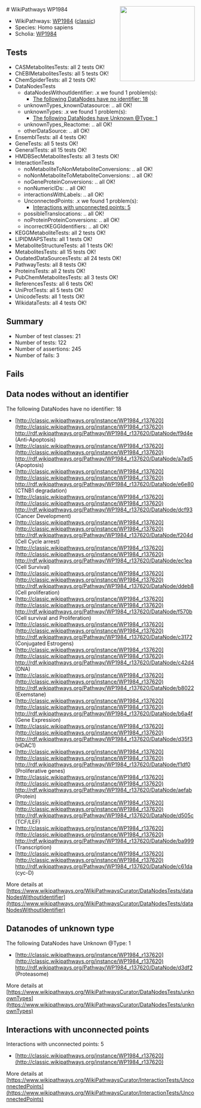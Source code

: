 <img style="float: right; width: 200px" src="https://upload.wikimedia.org/wikipedia/commons/thumb/8/83/Wplogo_with_text_500.png/640px-Wplogo_with_text_500.png" />
# WikiPathways WP1984

* WikiPathways: [WP1984](https://wikipathways.org/pathways/WP1984) ([classic](https://classic.wikipathways.org/instance/WP1984))
* Species: Homo sapiens
* Scholia: [WP1984](https://scholia.toolforge.org/wikipathways/WP1984)
## Tests
* CASMetabolitesTests: all 2 tests OK!
* ChEBIMetabolitesTests: all 5 tests OK!
* ChemSpiderTests: all 2 tests OK!
* DataNodesTests
    * dataNodesWithoutIdentifier: .x we found 1 problem(s):
        * [The following DataNodes have no identifier: 18](#8792c498)
    * unknownTypes_knownDatasource: .. all OK!
    * unknownTypes: .x we found 1 problem(s):
        * [The following DataNodes have Unknown @Type: 1](#839973df)
    * unknownTypes_Reactome: .. all OK!
    * otherDataSource: .. all OK!
* EnsemblTests: all 4 tests OK!
* GeneTests: all 5 tests OK!
* GeneralTests: all 15 tests OK!
* HMDBSecMetabolitesTests: all 3 tests OK!
* InteractionTests
    * noMetaboliteToNonMetaboliteConversions: .. all OK!
    * noNonMetaboliteToMetaboliteConversions: .. all OK!
    * noGeneProteinConversions: .. all OK!
    * nonNumericIDs: .. all OK!
    * interactionsWithLabels: .. all OK!
    * UnconnectedPoints: .x we found 1 problem(s):
        * [Interactions with unconnected points: 5](#35a61add)
    * possibleTranslocations: .. all OK!
    * noProteinProteinConversions: .. all OK!
    * incorrectKEGGIdentifiers: .. all OK!
* KEGGMetaboliteTests: all 2 tests OK!
* LIPIDMAPSTests: all 1 tests OK!
* MetaboliteStructureTests: all 1 tests OK!
* MetabolitesTests: all 15 tests OK!
* OudatedDataSourcesTests: all 24 tests OK!
* PathwayTests: all 8 tests OK!
* ProteinsTests: all 2 tests OK!
* PubChemMetabolitesTests: all 3 tests OK!
* ReferencesTests: all 6 tests OK!
* UniProtTests: all 5 tests OK!
* UnicodeTests: all 1 tests OK!
* WikidataTests: all 4 tests OK!


## Summary

* Number of test classes: 21
* Number of tests: 122
* Number of assertions: 245
* Number of fails: 3

## Fails

<a name="8792c498" />

## Data nodes without an identifier

The following DataNodes have no identifier: 18

* [http://classic.wikipathways.org/instance/WP1984_r137620](http://classic.wikipathways.org/instance/WP1984_r137620) http://rdf.wikipathways.org/Pathway/WP1984_r137620/DataNode/f9d4e (Anti-Apoptosis)
* [http://classic.wikipathways.org/instance/WP1984_r137620](http://classic.wikipathways.org/instance/WP1984_r137620) http://rdf.wikipathways.org/Pathway/WP1984_r137620/DataNode/a7ad5 (Apoptosis)
* [http://classic.wikipathways.org/instance/WP1984_r137620](http://classic.wikipathways.org/instance/WP1984_r137620) http://rdf.wikipathways.org/Pathway/WP1984_r137620/DataNode/e6e80 (CTNB1 degradation)
* [http://classic.wikipathways.org/instance/WP1984_r137620](http://classic.wikipathways.org/instance/WP1984_r137620) http://rdf.wikipathways.org/Pathway/WP1984_r137620/DataNode/dcf93 (Cancer Development)
* [http://classic.wikipathways.org/instance/WP1984_r137620](http://classic.wikipathways.org/instance/WP1984_r137620) http://rdf.wikipathways.org/Pathway/WP1984_r137620/DataNode/f204d (Cell Cycle arrest)
* [http://classic.wikipathways.org/instance/WP1984_r137620](http://classic.wikipathways.org/instance/WP1984_r137620) http://rdf.wikipathways.org/Pathway/WP1984_r137620/DataNode/ec1ea (Cell Survival)
* [http://classic.wikipathways.org/instance/WP1984_r137620](http://classic.wikipathways.org/instance/WP1984_r137620) http://rdf.wikipathways.org/Pathway/WP1984_r137620/DataNode/ddeb8 (Cell proliferation)
* [http://classic.wikipathways.org/instance/WP1984_r137620](http://classic.wikipathways.org/instance/WP1984_r137620) http://rdf.wikipathways.org/Pathway/WP1984_r137620/DataNode/f570b (Cell survival and Proliferation)
* [http://classic.wikipathways.org/instance/WP1984_r137620](http://classic.wikipathways.org/instance/WP1984_r137620) http://rdf.wikipathways.org/Pathway/WP1984_r137620/DataNode/c3172 (Conjugated Estrogens)
* [http://classic.wikipathways.org/instance/WP1984_r137620](http://classic.wikipathways.org/instance/WP1984_r137620) http://rdf.wikipathways.org/Pathway/WP1984_r137620/DataNode/c42d4 (DNA)
* [http://classic.wikipathways.org/instance/WP1984_r137620](http://classic.wikipathways.org/instance/WP1984_r137620) http://rdf.wikipathways.org/Pathway/WP1984_r137620/DataNode/b8022 (Exemstane)
* [http://classic.wikipathways.org/instance/WP1984_r137620](http://classic.wikipathways.org/instance/WP1984_r137620) http://rdf.wikipathways.org/Pathway/WP1984_r137620/DataNode/b6a4f (Gene Expression)
* [http://classic.wikipathways.org/instance/WP1984_r137620](http://classic.wikipathways.org/instance/WP1984_r137620) http://rdf.wikipathways.org/Pathway/WP1984_r137620/DataNode/d35f3 (HDAC1)
* [http://classic.wikipathways.org/instance/WP1984_r137620](http://classic.wikipathways.org/instance/WP1984_r137620) http://rdf.wikipathways.org/Pathway/WP1984_r137620/DataNode/f1df0 (Proliferative genes)
* [http://classic.wikipathways.org/instance/WP1984_r137620](http://classic.wikipathways.org/instance/WP1984_r137620) http://rdf.wikipathways.org/Pathway/WP1984_r137620/DataNode/aefab (Protein)
* [http://classic.wikipathways.org/instance/WP1984_r137620](http://classic.wikipathways.org/instance/WP1984_r137620) http://rdf.wikipathways.org/Pathway/WP1984_r137620/DataNode/d505c (TCF/LEF)
* [http://classic.wikipathways.org/instance/WP1984_r137620](http://classic.wikipathways.org/instance/WP1984_r137620) http://rdf.wikipathways.org/Pathway/WP1984_r137620/DataNode/ba999 (Transcription)
* [http://classic.wikipathways.org/instance/WP1984_r137620](http://classic.wikipathways.org/instance/WP1984_r137620) http://rdf.wikipathways.org/Pathway/WP1984_r137620/DataNode/c61da (cyc-D)


More details at [https://www.wikipathways.org/WikiPathwaysCurator/DataNodesTests/dataNodesWithoutIdentifier](https://www.wikipathways.org/WikiPathwaysCurator/DataNodesTests/dataNodesWithoutIdentifier)

<a name="839973df" />

## Datanodes of unknown type

The following DataNodes have Unknown @Type: 1

* [http://classic.wikipathways.org/instance/WP1984_r137620](http://classic.wikipathways.org/instance/WP1984_r137620) http://rdf.wikipathways.org/Pathway/WP1984_r137620/DataNode/d3df2 (Proteasome)


More details at [https://www.wikipathways.org/WikiPathwaysCurator/DataNodesTests/unknownTypes](https://www.wikipathways.org/WikiPathwaysCurator/DataNodesTests/unknownTypes)

<a name="35a61add" />

## Interactions with unconnected points

Interactions with unconnected points: 5

* [http://classic.wikipathways.org/instance/WP1984_r137620](http://classic.wikipathways.org/instance/WP1984_r137620)


More details at [https://www.wikipathways.org/WikiPathwaysCurator/InteractionTests/UnconnectedPoints](https://www.wikipathways.org/WikiPathwaysCurator/InteractionTests/UnconnectedPoints)

